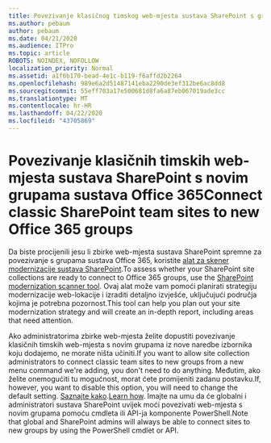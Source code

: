```yaml
---
title: Povezivanje klasičnog timskog web-mjesta sustava SharePoint s grupom
ms.author: pebaum
author: pebaum
ms.date: 04/21/2020
ms.audience: ITPro
ms.topic: article
ROBOTS: NOINDEX, NOFOLLOW
localization_priority: Normal
ms.assetid: a1f6b170-bead-4e1c-b119-f6affd2b2264
ms.openlocfilehash: 989e6a2d51487141eba2290de3ef312be6ac8dd8
ms.sourcegitcommit: 55eff703a17e500681d8fa6a87eb067019ade3cc
ms.translationtype: MT
ms.contentlocale: hr-HR
ms.lasthandoff: 04/22/2020
ms.locfileid: "43705869"
---
```

# <a name="connect-classic-sharepoint-team-sites-to-new-office-365-groups"></a><span data-ttu-id="08d53-102">Povezivanje klasičnih timskih web-mjesta sustava SharePoint s novim grupama sustava Office 365</span><span class="sxs-lookup"><span data-stu-id="08d53-102">Connect classic SharePoint team sites to new Office 365 groups</span></span>

<span data-ttu-id="08d53-103">Da biste procijenili jesu li zbirke web-mjesta sustava SharePoint spremne za povezivanje s grupama sustava Office 365, koristite [alat za skener modernizacije sustava SharePoint](https://go.microsoft.com/fwlink/?linkid=873066).</span><span class="sxs-lookup"><span data-stu-id="08d53-103">To assess whether your SharePoint site collections are ready to connect to Office 365 groups, use the [SharePoint modernization scanner tool](https://go.microsoft.com/fwlink/?linkid=873066).</span></span> <span data-ttu-id="08d53-104">Ovaj alat može vam pomoći planirati strategiju modernizacije web-lokacije i izraditi detaljno izvješće, uključujući područja kojima je potrebna pozornost.</span><span class="sxs-lookup"><span data-stu-id="08d53-104">This tool can help you plan out your site modernization strategy and will create an in-depth report, including areas that need attention.</span></span>
  
<span data-ttu-id="08d53-105">Ako administratorima zbirke web-mjesta želite dopustiti povezivanje klasičnih timskih web-mjesta s novim grupama iz nove naredbe izbornika koju dodajemo, ne morate ništa učiniti.</span><span class="sxs-lookup"><span data-stu-id="08d53-105">If you want to allow site collection administrators to connect classic team sites to new groups from a new menu command we're adding, you don't need to do anything.</span></span> <span data-ttu-id="08d53-106">Međutim, ako želite onemogućiti tu mogućnost, morat ćete promijeniti zadanu postavku.</span><span class="sxs-lookup"><span data-stu-id="08d53-106">If, however, you want to disable this option, you will need to change the default setting.</span></span> <span data-ttu-id="08d53-107">[Saznajte kako](https://go.microsoft.com/fwlink/?linkid=2004316).</span><span class="sxs-lookup"><span data-stu-id="08d53-107">[Learn how](https://go.microsoft.com/fwlink/?linkid=2004316).</span></span> <span data-ttu-id="08d53-108">Imajte na umu da će globalni i administratori sustava SharePoint uvijek moći povezivati web-mjesta s novim grupama pomoću cmdleta ili API-ja komponente PowerShell.</span><span class="sxs-lookup"><span data-stu-id="08d53-108">Note that global and SharePoint admins will always be able to connect sites to new groups by using the PowerShell cmdlet or API.</span></span>
  

